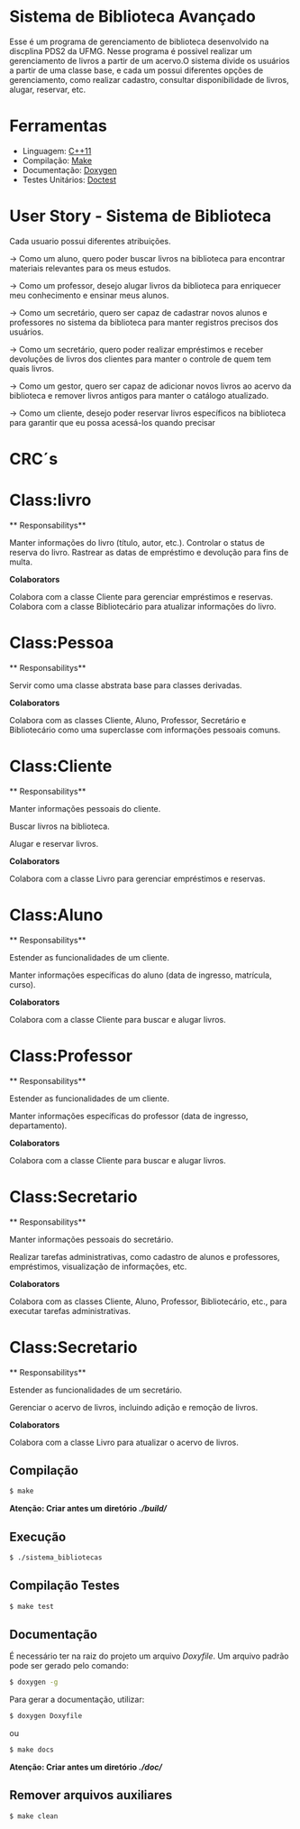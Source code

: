 # Sistema de Biblioteca Avançado
Esse é um programa de gerenciamento de biblioteca desenvolvido na discplina PDS2 da UFMG. Nesse programa é possivel realizar um gerenciamento de livros a partir de um acervo.O sistema divide os usuários a partir de uma classe base, e cada um possui diferentes opções de gerenciamento, como realizar cadastro, consultar disponibilidade de livros, alugar, reservar, etc.

# Ferramentas

* Linguagem: [C++11](https://cplusplus.com/doc/)
* Compilação: [Make](https://www.gnu.org/software/make/)
* Documentação: [Doxygen](https://doxygen.nl/)
* Testes Unitários: [Doctest](https://github.com/doctest/doctest)

# User Story - Sistema de Biblioteca
Cada usuario possui diferentes atribuições.

-> Como um aluno, quero poder buscar livros na biblioteca para encontrar materiais relevantes para os meus estudos.

-> Como um professor, desejo alugar livros da biblioteca para enriquecer meu conhecimento e ensinar meus alunos.

-> Como um secretário, quero ser capaz de cadastrar novos alunos e professores no sistema da biblioteca para manter registros precisos dos usuários.

-> Como um secretário, quero poder realizar empréstimos e receber devoluções de livros dos clientes para manter o controle de quem tem quais livros.

-> Como um gestor, quero ser capaz de adicionar novos livros ao acervo da biblioteca e remover livros antigos para manter o catálogo atualizado.

-> Como um cliente, desejo poder reservar livros específicos na biblioteca para garantir que eu possa acessá-los quando precisar



# CRC´s
# Class:livro
** Responsabilitys**

Manter informações do livro (título, autor, etc.).
Controlar o status de reserva do livro.
Rastrear as datas de empréstimo e devolução para fins de multa.

**Colaborators**

Colabora com a classe Cliente para gerenciar empréstimos e reservas.
Colabora com a classe Bibliotecário para atualizar informações do livro.

# Class:Pessoa
** Responsabilitys**

Servir como uma classe abstrata base para classes derivadas.

**Colaborators**

Colabora com as classes Cliente, Aluno, Professor, Secretário e Bibliotecário como uma superclasse com informações pessoais comuns.

# Class:Cliente
** Responsabilitys**

Manter informações pessoais do cliente.

Buscar livros na biblioteca.

Alugar e reservar livros.

**Colaborators**

Colabora com a classe Livro para gerenciar empréstimos e reservas.

# Class:Aluno
** Responsabilitys**

Estender as funcionalidades de um cliente.

Manter informações específicas do aluno (data de ingresso, matrícula, curso).

**Colaborators**

Colabora com a classe Cliente para buscar e alugar livros.

# Class:Professor
** Responsabilitys**

Estender as funcionalidades de um cliente.

Manter informações específicas do professor (data de ingresso, departamento).

**Colaborators**

Colabora com a classe Cliente para buscar e alugar livros.

# Class:Secretario
** Responsabilitys**

Manter informações pessoais do secretário.

Realizar tarefas administrativas, como cadastro de alunos e professores, empréstimos, visualização de informações, etc.

**Colaborators**

Colabora com as classes Cliente, Aluno, Professor, Bibliotecário, etc., para executar tarefas administrativas.

# Class:Secretario
** Responsabilitys**

Estender as funcionalidades de um secretário.

Gerenciar o acervo de livros, incluindo adição e remoção de livros.

**Colaborators**

Colabora com a classe Livro para atualizar o acervo de livros.










## **Compilação**

```bash
$ make
```
**Atenção: Criar antes um diretório _./build/_**

## **Execução**

```bash
$ ./sistema_bibliotecas
```

## **Compilação Testes**

```bash
$ make test
```

## **Documentação**

É necessário ter na raiz do projeto um arquivo _Doxyfile_. Um arquivo padrão pode ser gerado pelo comando:
```bash
$ doxygen -g
```

Para gerar a documentação, utilizar:

```bash
$ doxygen Doxyfile
```
ou
```bash
$ make docs
```

**Atenção: Criar antes um diretório _./doc/_**

## **Remover arquivos auxiliares**
```bash
$ make clean
```
